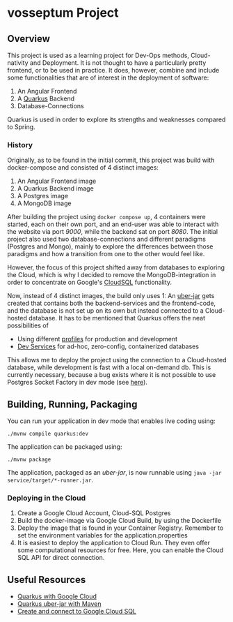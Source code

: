# vosseptum Project

## Overview

This project is used as a learning project for Dev-Ops methods, Cloud-nativity and Deployment.
It is not thought to have a particularly pretty frontend, or to be used in practice.
It does, however, combine and include some functionalities that are of interest in the deployment of software:

1. An Angular Frontend
2. A [Quarkus](https://quarkus.io/) Backend
3. Database-Connections

Quarkus is used in order to explore its strengths and weaknesses compared to Spring.

### History

Originally, as to be found in the initial commit, this project was build with docker-compose and consisted of 4 distinct images:

1. An Angular Frontend image
2. A Quarkus Backend image
3. A Postgres image
4. A MongoDB image

After building the project using `docker compose up`, 4 containers were started, each on their own port, and an end-user was
able to interact with the website via port _9000_, while the backend sat on port _8080_.
The initial project also used two database-connections and different paradigms (Postgres and Mongo), mainly to explore
the differences between those paradigms and how a transition from one to the other would feel like.

However, the focus of this project shifted away from databases to exploring the Cloud, 
which is why I decided to remove the MongoDB-integration in order to concentrate on Google's [CloudSQL](https://cloud.google.com/sql) functionality.

Now, instead of 4 distinct images, the build only uses 1: An [uber-jar](https://blog.payara.fish/what-is-a-java-uber-jar) gets created that contains both the backend-services
and the frontend-code, and the database is not set up on its own but instead connected to a Cloud-hosted database.
It has to be mentioned that Quarkus offers the neat possibilities of

* Using different [profiles](https://antoniogoncalves.org/2019/11/07/configuring-a-quarkus-application-with-profiles/) for production and development
* [Dev Services](https://quarkus.io/guides/datasource#dev-services) for ad-hoc, zero-config, containerized databases

This allows me to deploy the project using the connection to a Cloud-hosted database, while development is fast
with a local on-demand db.
This is currently necessary, because a bug exists where it is not possible to use Postgres Socket Factory in dev mode (see [here](https://github.com/quarkusio/quarkus/issues/15782)).

## Building, Running, Packaging

You can run your application in dev mode that enables live coding using:

```shell script
./mvnw compile quarkus:dev
```

The application can be packaged using:

```shell script
./mvnw package
```

The application, packaged as an _uber-jar_, is now runnable using `java -jar service/target/*-runner.jar`.

### Deploying in the Cloud

1. Create a Google Cloud Account, Cloud-SQL Postgres
2. Build the docker-image via Google Cloud Build, by using the Dockerfile
3. Deploy the image that is found in your Container Registry. Remember to set the environment variables for the application.properties
4. It is easiest to deploy the application to Cloud Run. They even offer some computational resources for free. Here, you can enable the Cloud SQL API for direct connection.

## Useful Resources

* [Quarkus with Google Cloud](https://quarkus.io/guides/deploying-to-google-cloud)
* [Quarkus uber-jar with Maven](https://quarkus.io/guides/maven-tooling#uber-jar-maven)
* [Create and connect to Google Cloud SQL](https://cloud.google.com/sql/docs/postgres/connect-instance-auth-proxy)